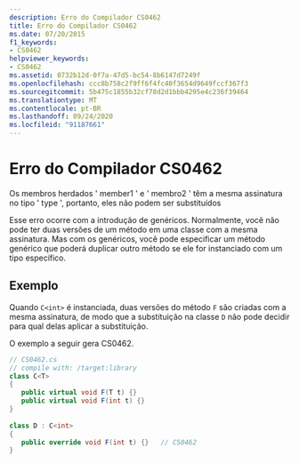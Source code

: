 ```yaml
---
description: Erro do Compilador CS0462
title: Erro do Compilador CS0462
ms.date: 07/20/2015
f1_keywords:
- CS0462
helpviewer_keywords:
- CS0462
ms.assetid: 0732b12d-0f7a-47d5-bc54-8b6147d7249f
ms.openlocfilehash: ccc8b758c2f9ff6f4fc40f3654d9649fccf367f3
ms.sourcegitcommit: 5b475c1855b32cf78d2d1bbb4295e4c236f39464
ms.translationtype: MT
ms.contentlocale: pt-BR
ms.lasthandoff: 09/24/2020
ms.locfileid: "91187661"
---
```

# <a name="compiler-error-cs0462"></a>Erro do Compilador CS0462

Os membros herdados ' member1 ' e ' membro2 ' têm a mesma assinatura no tipo ' type ', portanto, eles não podem ser substituídos  
  
 Esse erro ocorre com a introdução de genéricos. Normalmente, você não pode ter duas versões de um método em uma classe com a mesma assinatura. Mas com os genéricos, você pode especificar um método genérico que poderá duplicar outro método se ele for instanciado com um tipo específico.  
  
## <a name="example"></a>Exemplo  

 Quando `C<int>` é instanciada, duas versões do método `F` são criadas com a mesma assinatura, de modo que a substituição na classe `D` não pode decidir para qual delas aplicar a substituição.  
  
 O exemplo a seguir gera CS0462.  
  
```csharp  
// CS0462.cs  
// compile with: /target:library  
class C<T>
{  
   public virtual void F(T t) {}  
   public virtual void F(int t) {}  
}  
  
class D : C<int>
{  
   public override void F(int t) {}   // CS0462  
}  
```
